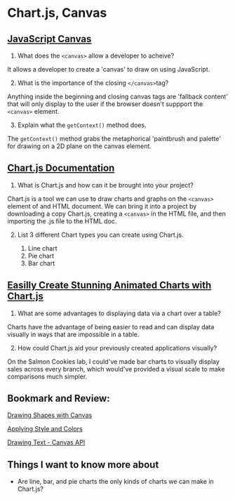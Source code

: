 # Chart.js, Canvas


## [JavaScript Canvas](https://www.javascripttutorial.net/web-apis/javascript-canvas/)


1. What does the `<canvas>` allow a developer to acheive?

It allows a developer to create a 'canvas' to draw on using JavaScript.

2. What is the importance of the closing `</canvas>`tag?

Anything inside the beginning and closing canvas tags are 'fallback content' that will only display to the user if the browser doesn't suppport the `<canvas>` element.

3. Explain what the `getContext()` method does.

The `getContext()` method grabs the metaphorical 'paintbrush and palette' for drawing on a 2D plane on the canvas element.

## [Chart.js Documentation](http://www.chartjs.org/docs/)

1. What is Chart.js and how can it be brought into your project?

Chart.js is a tool we can use to draw charts and graphs on the `<canvas>` element of and HTML document. We can bring it into a project by downloading a copy Chart.js, creating a `<canvas>` in the HTML file, and then importing the .js file to the HTML doc.

2. List 3 different Chart types you can create using Chart.js.

    1. Line chart
    2. Pie chart
    3. Bar chart

## [Easilly Create Stunning Animated Charts with Chart.js](https://www.webdesignerdepot.com/2013/11/easily-create-stunning-animated-charts-with-chart-js/)

1. What are some advantages to displaying data via a chart over a table?

Charts have the advantage of being easier to read and can display data visually in ways that are impossible in a table.

2. How could Chart.js aid your previously created applications visually?

On the Salmon Cookies lab, I could've made bar charts to visually display sales across every branch, which would've provided a visual scale to make comparisons much simpler.

## Bookmark and Review:

[Drawing Shapes with Canvas](https://developer.mozilla.org/en-US/docs/Web/API/Canvas_API/Tutorial/Drawing_shapes)

[Applying Style and Colors](https://developer.mozilla.org/en-US/docs/Web/API/Canvas_API/Tutorial/Applying_styles_and_colors)

[Drawing Text - Canvas API](https://developer.mozilla.org/en-US/docs/Web/API/Canvas_API/Tutorial/Drawing_text)

## Things I want to know more about

- Are line, bar, and pie charts the only kinds of charts we can make in Chart.js?
